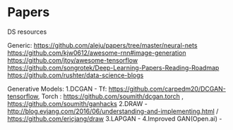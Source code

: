 # Papers
DS resources

Generic:
https://github.com/aleju/papers/tree/master/neural-nets
https://github.com/kjw0612/awesome-rnn#image-generation
https://github.com/jtoy/awesome-tensorflow
https://github.com/songrotek/Deep-Learning-Papers-Reading-Roadmap
https://github.com/rushter/data-science-blogs

Generative Models:
1.DCGAN - Tf: https://github.com/carpedm20/DCGAN-tensorflow, Torch : https://github.com/soumith/dcgan.torch , 
  https://github.com/soumith/ganhacks
2.DRAW - http://blog.evjang.com/2016/06/understanding-and-implementing.html / https://github.com/ericjang/draw
3.LAPGAN - 
4.Improved GAN(Open.ai) - 
